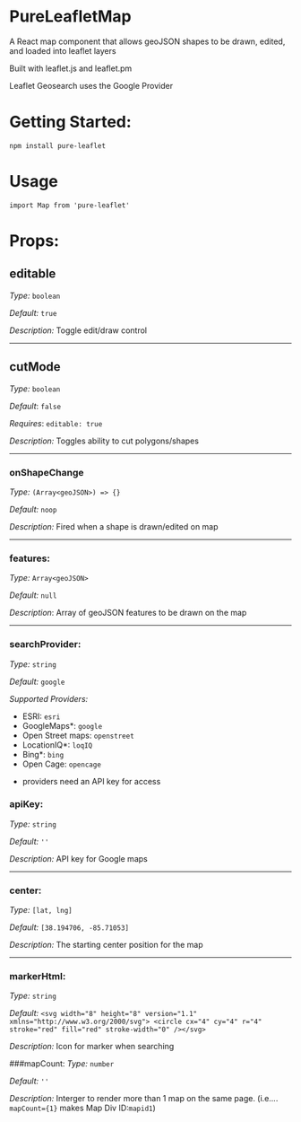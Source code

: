 # PureLeafletMap

A React map component that allows geoJSON shapes to be drawn, edited, and loaded into leaflet layers

Built with leaflet.js and leaflet.pm

Leaflet Geosearch uses the Google Provider

# Getting Started:

`npm install pure-leaflet`

# Usage

`import Map from 'pure-leaflet'`

# Props:

## editable

_Type:_ `boolean`

_Default:_ `true`

_Description:_ Toggle edit/draw control

---

## cutMode

_Type:_ `boolean`

_Default_: `false`

_Requires_: `editable: true`

_Description:_ Toggles ability to cut polygons/shapes

---

### onShapeChange

_Type:_ `(Array<geoJSON>) => {}`

_Default:_ `noop`

_Description:_ Fired when a shape is drawn/edited on map

---

### features:

_Type:_ `Array<geoJSON>`

_Default:_ `null`

_Description_: Array of geoJSON features to be drawn on the map

---
### searchProvider:

_Type:_ `string`

_Default:_ `google`

_Supported Providers:_

 - ESRI: `esri`
 - GoogleMaps*: `google`
 - Open Street maps: `openstreet`
 - LocationIQ*: `loqIQ`
 - Bing*: `bing`
 - Open Cage: `opencage`

* providers need an API key for access

### apiKey:

_Type:_ `string`

_Default:_ `''`

_Description:_ API key for Google maps

---

### center:

_Type:_ `[lat, lng]`

_Default:_ `[38.194706, -85.71053]`

_Description:_ The starting center position for the map

---

### markerHtml:

_Type:_ `string`

_Default:_ `<svg width="8" height="8" version="1.1" xmlns="http://www.w3.org/2000/svg"> <circle cx="4" cy="4" r="4" stroke="red" fill="red" stroke-width="0" /></svg>`

_Description:_ Icon for marker when searching


###mapCount:
_Type:_ `number`

_Default:_ `''`

_Description:_ Interger to render more than 1 map on the same page. (i.e.... `mapCount={1}` makes Map Div ID:`mapid1`)